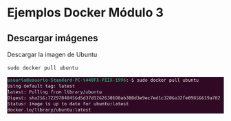 # Ejemplos Docker Módulo 3

## Descargar imágenes
Descargar la imagen de Ubuntu

```
sudo docker pull ubuntu
```

![](/Tema3/img2/Screenshot_1.png)

